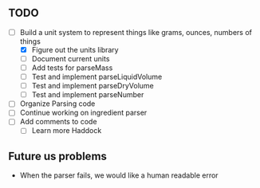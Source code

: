TODO
---

- [ ] Build a unit system to represent things like grams, ounces, numbers of things
  - [x] Figure out the units library
  - [ ] Document current units
  - [ ] Add tests for parseMass
  - [ ] Test and implement parseLiquidVolume
  - [ ] Test and implement parseDryVolume
  - [ ] Test and implement parseNumber
- [ ] Organize Parsing code
- [ ] Continue working on ingredient parser
- [ ] Add comments to code
  - [ ] Learn more Haddock

Future us problems
---

- When the parser fails, we would like a human readable error
